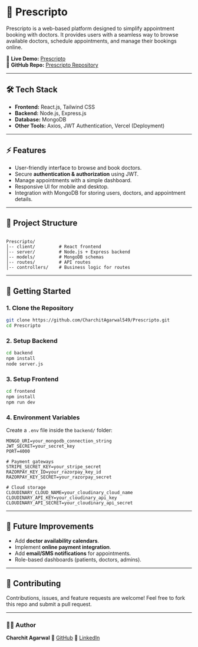 # 💊 Prescripto

Prescripto is a web-based platform designed to simplify appointment booking with doctors. It provides users with a seamless way to browse available doctors, schedule appointments, and manage their bookings online.

🔗 **Live Demo:** [Prescripto](https://prescripto-pied.vercel.app/)  
📂 **GitHub Repo:** [Prescripto Repository](https://github.com/CharchitAgarwal549/Prescripto)

---

## 🛠 Tech Stack
- **Frontend:** React.js, Tailwind CSS  
- **Backend:** Node.js, Express.js  
- **Database:** MongoDB  
- **Other Tools:** Axios, JWT Authentication, Vercel (Deployment)

---

## ⚡ Features
- User-friendly interface to browse and book doctors.  
- Secure **authentication & authorization** using JWT.  
- Manage appointments with a simple dashboard.  
- Responsive UI for mobile and desktop.  
- Integration with MongoDB for storing users, doctors, and appointment details.  

---

## 📂 Project Structure
```

Prescripto/
│-- client/         # React frontend
│-- server/         # Node.js + Express backend
│-- models/         # MongoDB schemas
│-- routes/         # API routes
│-- controllers/    # Business logic for routes

````

---

## 🚀 Getting Started

### 1. Clone the Repository
```bash
git clone https://github.com/CharchitAgarwal549/Prescripto.git
cd Prescripto
````

### 2. Setup Backend

```bash
cd backend
npm install
node server.js
```

### 3. Setup Frontend

```bash
cd frontend
npm install
npm run dev
```

### 4. Environment Variables

Create a `.env` file inside the `backend/` folder:

```
MONGO_URI=your_mongodb_connection_string
JWT_SECRET=your_secret_key
PORT=4000

# Payment gateways
STRIPE_SECRET_KEY=your_stripe_secret
RAZORPAY_KEY_ID=your_razorpay_key_id
RAZORPAY_KEY_SECRET=your_razorpay_secret

# Cloud storage
CLOUDINARY_CLOUD_NAME=your_cloudinary_cloud_name
CLOUDINARY_API_KEY=your_cloudinary_api_key
CLOUDINARY_API_SECRET=your_cloudinary_api_secret

```

---

## 🎯 Future Improvements

* Add **doctor availability calendars**.
* Implement **online payment integration**.
* Add **email/SMS notifications** for appointments.
* Role-based dashboards (patients, doctors, admins).

---

## 🤝 Contributing

Contributions, issues, and feature requests are welcome!
Feel free to fork this repo and submit a pull request.

---

### 👨‍💻 Author

**Charchit Agarwal**
🔗 [GitHub](https://github.com/CharchitAgarwal549)
🔗 [LinkedIn](https://www.linkedin.com/in/charchit-agarwal-/)

```
